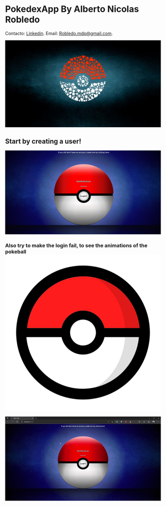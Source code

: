 # PokedexApp By Alberto Nicolas Robledo 

Contacto: [Linkedin](https://www.linkedin.com/in/albertorobledomdq/). Email: Robledo.mdp@gmail.com.
    
![Image text](https://github.com/RobleMdqDev/PokeDex/blob/main/src/img/pokeball.jpg)

## Start by creating a user!

![Image text](https://github.com/RobleMdqDev/PokeDex/blob/main/src/img/readme/readme-login.png)
### Also try to make the login fail, to see the animations of the pokeball ![Icon](https://github.com/RobleMdqDev/PokeDex/blob/main/src/img/poke_ball_icon.png)

![Image text](https://github.com/RobleMdqDev/PokeDex/blob/main/src/img/readme/fail-login.gif)




